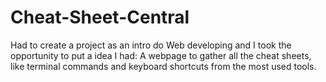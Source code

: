 # Cheat-Sheet-Central
Had to create a project as an intro do Web developing and I took the opportunity to put a idea I had:
A webpage to gather all the cheat sheets, like terminal commands and keyboard shortcuts from the most used tools.
